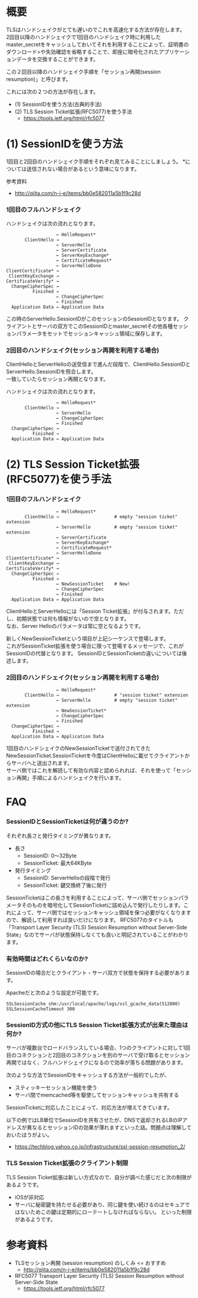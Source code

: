 # 概要
TLSはハンドシェイクがとても遅いのでこれを高速化する方法が存在します。  
2回目以降のハンドシェイクで1回目のハンドシェイク時に利用したmaster_secretをキャッシュしておいてそれを利用することによって、証明書のダウンロード>や失効確認を省略することで、即座に暗号化されたアプリケーションデータを交換することができます。

この２回目以降のハンドシェイク手順を「セッション再開(session resumption)」と呼びます。

これには次の２つの方法が存在します。
- (1) SessionIDを使う方法(古典的手法)
- (2) TLS Session Ticket拡張(RFC5077)を使う手法
  - https://tools.ietf.org/html/rfc5077


# (1) SessionIDを使う方法

1回目と2回目のハンドシェイク手順をそれぞれ見てみることにしましょう。
*については送信されない場合があるという意味になります。

参考資料
- http://qiita.com/n-i-e/items/bb0e582011a5b1f9c28d

### 1回目のフルハンドシェイク
ハンドシェイクは次の流れとなります。
```
                   ← HelloRequest*
       ClientHello → 
                   ← ServerHello
                   ← ServerCertificate
                   ← ServerKeyExchange*
                   ← CertificateRequest*
                   ← ServerHelloDone
ClientCertificate* → 
 ClientKeyExchange → 
CertificateVerify* → 
  ChangeCipherSpec → 
          Finished → 
                   ← ChangeCipherSpec 
                   ← Finished
  Application Data ⇔ Application Data
```

この時のServerHello.SessionIDがこのセッションのSessionIDとなります。
クライアントとサーバの双方でこのSessionIDとmaster_secretその他各種セッションパラメータをセットでセッションキャッシュ領域に保存します。

### 2回目のハンドシェイク(セッション再開を利用する場合)

ClientHelloとServerHelloの送受信まで進んだ段階で、ClientHello.SessionIDとServerHello.SessionIDを照合します。  
一致していたらセッション再開となります。

ハンドシェイクは次の流れとなります。

```
                   ← HelloRequest*
       ClientHello → 
                   ← ServerHello
                   ← ChangeCipherSpec 
                   ← Finished
  ChangeCipherSpec → 
          Finished → 
  Application Data ⇔ Application Data
```

# (2) TLS Session Ticket拡張(RFC5077)を使う手法

### 1回目のフルハンドシェイク
```
                   ← HelloRequest*
       ClientHello →                     # empty "session ticket" extension
                   ← ServerHello         # empty "session ticket" extension
                   ← ServerCertificate
                   ← ServerKeyExchange*
                   ← CertificateRequest*
                   ← ServerHelloDone
ClientCertificate* → 
 ClientKeyExchange → 
CertificateVerify* → 
  ChangeCipherSpec → 
          Finished → 
                   ← NewSessionTicket    # New!
                   ← ChangeCipherSpec 
                   ← Finished
  Application Data ⇔ Application Data
```

ClientHelloとServerHelloには「Session Ticket拡張」が付与されます。ただし、初期状態では何も情報がないので空となります。  
なお、Server Helloのパラメータは常に空となるようです。

新しくNewSessionTicketという項目が上記シーケンスで登場します。  
これがSessionTicket拡張を使う場合に限って登場するメッセージで、これがSessionIDの代替となります。
SessionIDとSessionTicketの違いについては後述します。

### 2回目のハンドシェイク(セッション再開を利用する場合)

```
                   ← HelloRequest*
       ClientHello →                     # "session ticket" extension
                   ← ServerHello         # empty "session ticket" extension
                   ← NewSessionTicket*
                   ← ChangeCipherSpec 
                   ← Finished
  ChangeCipherSpec → 
          Finished → 
  Application Data ⇔ Application Data
```
1回目のハンドシェイクのNewSessionTicketで送付されてきたNewSessionTicket.SessionTicketを今度はClientHelloに載せてクライアントからサーバへと送出されます。  
サーバ側ではこれを解読して有効な内容と認められれば、それを使って「セッション再開」手順によるハンドシェイクを行います。


# FAQ

### SessionIDとSessionTicketは何が違うのか?
それぞれ長さと発行タイミングが異なります。

- 長さ
  - SessionID: 0〜32Byte
  - SessionTicket: 最大64KByte
- 発行タイミング
  - SessionID: ServerHelloの段階で発行
  - SessionTicket: 鍵交換終了後に発行

SessionTicketはこの長さを利用することによって、サーバ側でセッションパラメータそのものを暗号化してSessionTicketに詰め込んで発行したりします。これによって、サーバ側ではセッションキャッシュ領域を保つ必要がなくなりますので、解読して利用すれば良いだけになります。
RFC5077のタイトルも「Transport Layer Security (TLS) Session Resumption without Server-Side State」なのでサーバが状態保持しなくても良いと明記されていることがわかります。

### 有効時間はどれくらいなのか?
SessionIDの場合だとクライアント・サーバ双方で状態を保持する必要があります。

Apacheだと次のような設定が可能です。
```
SSLSessionCache shm:/usr/local/apache/logs/ssl_gcache_data(512000)
SSLSessionCacheTimeout 300
```

### SessionID方式の他にTLS Session Ticket拡張方式が出来た理由は何か?
サーバが複数台でロードバランスしている場合、1つのクライアントに対して1回目のコネクションと2回目のコネクションを別のサーバで受け取るとセッション再開ではなく、フルハンドシェイクになるので効率が落ちる問題があります。

次のような方法でSessionIDをキャッシュする方法が一般的でしたが、
- スティッキーセッション機能を使う
- サーバ間でmemcached等を駆使してセッションキャッシュを共有する

SessionTicketに対応したことによって、対応方法が増えてきています。

以下の例ではLB単位でSessionIDを共有させたが、DNSで返却されるLBのIPアドレスが異なるとセッションIDの効果が薄れますといった話。問題点は理解しておいたほうがよい。
- https://techblog.yahoo.co.jp/infrastructure/ssl-session-resumption_2/

### TLS Session Ticket拡張のクライアント制限
TLS Session Ticket拡張は新しい方式なので、自分が調べた感じだと次の制限があるようです。
- iOSが非対応
- サーバに秘密鍵を持たせる必要があり、同じ鍵を使い続けるのはセキュアではないためこの鍵は定期的にローテートしなければならない。
といった制限があるようです。

# 参考資料
- TLSセッション再開 (session resumption) のしくみ  <= おすすめ
  - http://qiita.com/n-i-e/items/bb0e582011a5b1f9c28d
- RFC5077 Transport Layer Security (TLS) Session Resumption without Server-Side State
  - https://tools.ietf.org/html/rfc5077
